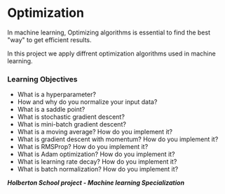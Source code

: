 # Optimization

In machine learning, Optimizing algorithms is essential to find the best "way" to get efficient results.

In this project we apply diffrent optimization algorithms used in machine learning.

### **Learning Objectives**


* What is a hyperparameter?
* How and why do you normalize your input data?
* What is a saddle point?
* What is stochastic gradient descent?
* What is mini-batch gradient descent?
* What is a moving average? How do you implement it?
* What is gradient descent with momentum? How do you implement it?
* What is RMSProp? How do you implement it?
* What is Adam optimization? How do you implement it?
* What is learning rate decay? How do you implement it?
* What is batch normalization? How do you implement it?

***Holberton School project - Machine learning Specialization***